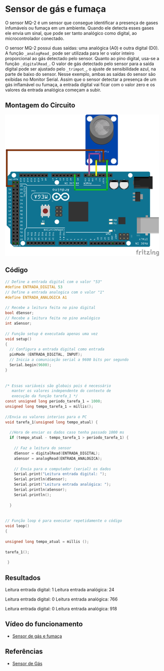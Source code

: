 # Sensor de gás e fumaça

O sensor MQ-2 é um sensor que consegue identificar a presença de gases infumáveis ou fumaça em um ambiente. Quando ele detecta esses gases ele envia um sinal, que pode ser tanto analógico como digital, ao microcontrolador conectado.

O sensor MQ-2 possui duas saídas: uma analógica (A0) e outra digital (D0). A função ```_analogRead_``` pode ser utilizada para ler o valor inteiro proporcional ao gás detectado pelo sensor. Quanto ao pino digital, usa-se a função ```_digitalRead_```. O valor de gás detectado pelo sensor para a saída digital pode ser ajustado pelo ```_trimpot_```, o ajuste de sensibilidade azul, na parte de baixo do sensor. Nesse exemplo, ambas as saídas do sensor são exibidas no Monitor Serial. Assim que o sensor detectar a presença de um gás inflamável ou fumaça, a entrada digital vai ficar com o valor zero e os valores da entrada analógica começam a subir.

## Montagem do Circuito

<img src= "gas.png" alt = "Circuito Gas" width = "500" />

## Código

```C
// Define a entrada digital com o valor "53"
#define ENTRADA_DIGITAL 53
// Define a entrada analogica com o valor "1"
#define ENTRADA_ANALOGICA A1

// Recebe a leitura feita no pino digital
bool dSensor;
// Recebe a leitura feita no pino analógico
int aSensor;

// Função setup é executada apenas uma vez
void setup()
{
  // Configura a entrada digital como entrada
  pinMode (ENTRADA_DIGITAL, INPUT);
  // Inicia a comunicação serial a 9600 bits por segundo
  Serial.begin(9600);
}


/* Essas variáveis são globais pois é necessário
   manter os valores independente do contexto de
   execução da função tarefa_1 */
const unsigned long periodo_tarefa_1 = 1000;
unsigned long tempo_tarefa_1 = millis();

//Envia os valores interios para o PC
void tarefa_1(unsigned long tempo_atual) {
  
  //Hora de enviar os dados caso tenha passado 1000 ms
  if (tempo_atual - tempo_tarefa_1 > periodo_tarefa_1) {

    // Faz a leitura do sensor
    dSensor = digitalRead(ENTRADA_DIGITAL);
    aSensor = analogRead(ENTRADA_ANALOGICA);

    // Envia para o computador (serial) os dados
    Serial.print("Leitura entrada digital: ");
    Serial.println(dSensor);
    Serial.print("Leitura entrada analógica: ");
    Serial.println(aSensor);
    Serial.println();

  }


// Função loop é para executar repetidamente o código
void loop()
{

unsigned long tempo_atual = millis ();

tarefa_1();

 }
```

## Resultados

Leitura entrada digital: 1
Leitura entrada analógica: 24

Leitura entrada digital: 0
Leitura entrada analógica: 766

Leitura entrada digital: 0
Leitura entrada analógica: 918

## Vídeo do funcionamento 
- [Sensor de gás e fumaça](https://youtu.be/tYmWpk2kVjs)

## Referências

- [Sensor de Gás](https://www.masterwalkershop.com.br/sensor-detector-de-gas-inflamavel-fumaca-mq-2)
